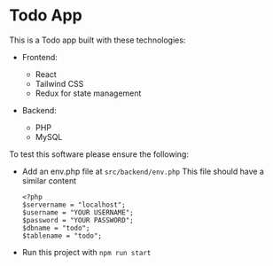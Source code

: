 # Todo App

This is a Todo app built with these technologies:

+ Frontend:
	+ React
    + Tailwind CSS
    + Redux for state management 

+ Backend:
    + PHP
    + MySQL 
      
To test this software please ensure the following:
+ Add an env.php file at `src/backend/env.php`
	This file should have a similar content
	```
	<?php
	$servername = "localhost";
	$username = "YOUR USERNAME";
	$password = "YOUR PASSWORD";
	$dbname = "todo";
	$tablename = "todo";
	```
+ Run this project with `npm run start`
